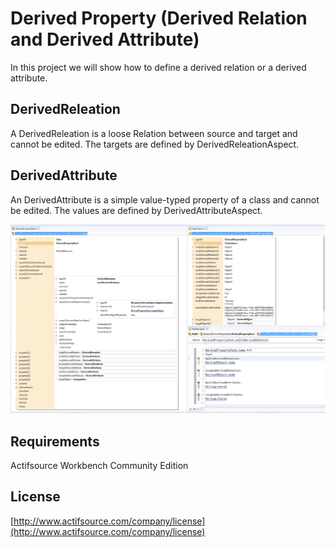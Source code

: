 # Derived Property (Derived Relation and Derived Attribute)
In this project we will show how to define a derived relation or a derived attribute.

## DerivedReleation
A DerivedReleation is a loose Relation between source and target and cannot be edited.
The targets are defined by DerivedReleationAspect.

## DerivedAttribute
An DerivedAttribute is a simple value-typed property of a class and cannot be edited.
The values are defined by DerivedAttributeAspect.

![Model Snippet Built-In](images/derivedproperty.png)

## Requirements
Actifsource Workbench Community Edition

## License
[http://www.actifsource.com/company/license](http://www.actifsource.com/company/license)


